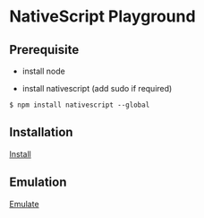 # NativeScript Playground


## Prerequisite

* install node

* install nativescript (add sudo if required)

```
$ npm install nativescript --global
 ```

## Installation

[Install](installation)

## Emulation

[Emulate](Emulator.md)
